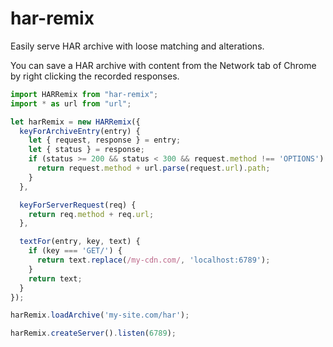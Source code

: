 # har-remix

Easily serve HAR archive with loose matching and alterations.

You can save a HAR archive with content from the Network tab of Chrome by right clicking the recorded responses.

```js
import HARRemix from "har-remix";
import * as url from "url";

let harRemix = new HARRemix({
  keyForArchiveEntry(entry) {
    let { request, response } = entry;
    let { status } = response;
    if (status >= 200 && status < 300 && request.method !== 'OPTIONS') {
      return request.method + url.parse(request.url).path;
    }
  },

  keyForServerRequest(req) {
    return req.method + req.url;
  },

  textFor(entry, key, text) {
    if (key === 'GET/') {
      return text.replace(/my-cdn.com/, 'localhost:6789');
    }
    return text;
  }
});

harRemix.loadArchive('my-site.com/har');

harRemix.createServer().listen(6789);
```
